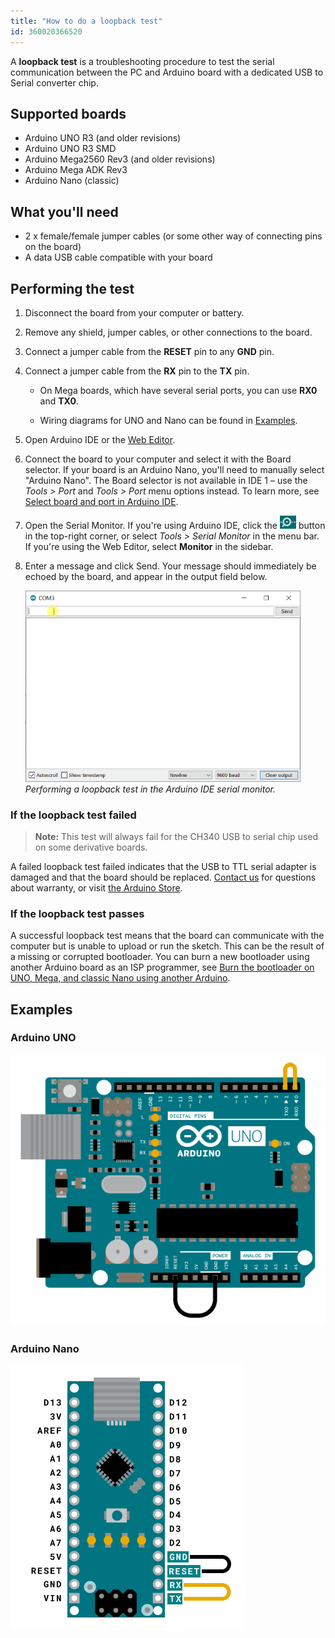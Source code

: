 ```yaml
---
title: "How to do a loopback test"
id: 360020366520
---
```


A **loopback test** is a troubleshooting procedure to test the serial communication between the PC and Arduino board with a dedicated USB to Serial converter chip.

## Supported boards

* Arduino UNO R3 (and older revisions) <!-- [X] Tested 2022-03-24 -->
* Arduino UNO R3 SMD <!-- [X] Tested 2022-03-24 -->
* Arduino Mega2560 Rev3 (and older revisions)
* Arduino Mega ADK Rev3
* Arduino Nano (classic) <!-- [X] Tested 2022-03-24 -->

## What you'll need

* 2 x female/female jumper cables (or some other way of connecting pins on the board)
* A data USB cable compatible with your board

## Performing the test

1. Disconnect the board from your computer or battery.

2. Remove any shield, jumper cables, or other connections to the board.

3. Connect a jumper cable from the **RESET** pin to any **GND** pin.

4. Connect a jumper cable from the **RX** pin to the **TX** pin.

   * On Mega boards, which have several serial ports, you can use **RX0** and **TX0**.

   * Wiring diagrams for UNO and Nano can be found in [Examples](#examples).

5. Open Arduino IDE or the [Web Editor](https://create.arduino.cc/editor).

6. Connect the board to your computer and select it with the Board selector. If your board is an Arduino Nano, you'll need to manually select "Arduino Nano". The Board selector is not available in IDE 1 – use the _Tools > Port_ and _Tools > Port_ menu options instead. To learn more, see [Select board and port in Arduino IDE](https://support.arduino.cc/hc/en-us/articles/4406856349970-Select-board-and-port-in-Arduino-IDE).

8. Open the Serial Monitor. If you're using Arduino IDE, click the ![Serial Monitor button](img/symbol_monitor.png) button in the top-right corner, or select _Tools > Serial Monitor_ in the menu bar. If you're using the Web Editor, select **Monitor** in the sidebar.

9. Enter a message and click Send. Your message should immediately be echoed by the board, and appear in the output field below.

   <figure style="margin-left:0;">
    <img src="img/serial_monitor_loopback_test.gif" alt="Performing a loopback test in the Arduino IDE serial monitor.">
    <figcaption style="font-style: italic;">Performing a loopback test in the Arduino IDE serial monitor.</figcaption>
   </figure>

### If the loopback test failed

> **Note:** This test will always fail for the CH340 USB to serial chip used on some derivative boards.

A failed loopback test failed indicates that the USB to TTL serial adapter is damaged and that the board should be replaced. [Contact us](https://www.arduino.cc/en/contact-us/) for questions about warranty, or visit [the Arduino Store](https://store.arduino.cc/).

### If the loopback test passes

A successful loopback test means that the board can communicate with the computer but is unable to upload or run the sketch. This can be the result of a missing or corrupted bootloader. You can burn a new bootloader using another Arduino board as an ISP programmer, see [Burn the bootloader on UNO, Mega, and classic Nano using another Arduino](https://support.arduino.cc/hc/en-us/articles/4841602539164-Burn-the-bootloader-on-UNO-Mega-and-classic-Nano-using-another-Arduino).

<a id="examples"></a>

## Examples

### Arduino UNO

![Arduino UNO with jumper cables connecting TX-RX and RESET-GND.](img/UNO-R3-loopback-test.png)

### Arduino Nano

![Arduino Nano with jumper cables connecting TX-RX and RESET-GND.](img/Nano-loopback-test.png)
